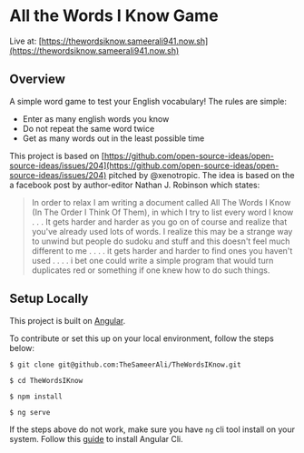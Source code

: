 # All the Words I Know Game

Live at: [https://thewordsiknow.sameerali941.now.sh](https://thewordsiknow.sameerali941.now.sh)

## Overview
A simple word game to test your English vocabulary!
The rules are simple:
 - Enter as many english words you know
 - Do not repeat the same word twice
 - Get as many words out in the least possible time

This project is based on [https://github.com/open-source-ideas/open-source-ideas/issues/204](https://github.com/open-source-ideas/open-source-ideas/issues/204) pitched by @xenotropic. The idea is based on the a facebook post by author-editor Nathan J. Robinson which states:
> In order to relax I am writing a document called All The Words I Know (In The Order I Think Of Them), in which I try to list every word I know . . . It gets harder and harder as you go on of course and realize that you've already used lots of words. I realize this may be a strange way to unwind but people do sudoku and stuff and this doesn't feel much different to me . . . . it gets harder and harder to find ones you haven't used . . . . i bet one could write a simple program that would turn duplicates red or something if one knew how to do such things.

## Setup Locally
This project is built on [Angular](https://angular.io/).

To contribute or set this up on your local environment, follow the steps below:
 
 `$ git clone git@github.com:TheSameerAli/TheWordsIKnow.git`

`$ cd TheWordsIKnow`

`$ npm install`

`$ ng serve `

If the steps above do not work, make sure you have `ng` cli tool install on your system. Follow this [guide](https://angular.io/cli) to install Angular Cli.
